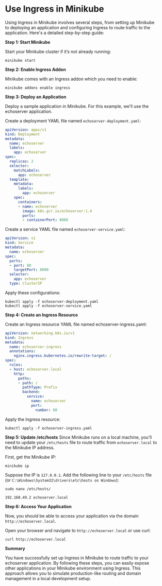 # Use Ingress in Minikube

Using Ingress in Minikube involves several steps, from setting up Minikube to deploying an application and configuring Ingress to route traffic to the application. Here's a detailed step-by-step guide:

**Step 1: Start Minikube**

Start your Minikube cluster if it’s not already running:

```
minikube start
```
**Step 2: Enable Ingress Addon**

Minikube comes with an Ingress addon which you need to enable:

```
minikube addons enable ingress
```
**Step 3: Deploy an Application**

Deploy a sample application in Minikube. For this example, we'll use the echoserver application.

Create a deployment YAML file named `echoserver-deployment.yaml`:

```yaml
apiVersion: apps/v1
kind: Deployment
metadata:
  name: echoserver
  labels:
    app: echoserver
spec:
  replicas: 2
  selector:
    matchLabels:
      app: echoserver
  template:
    metadata:
      labels:
        app: echoserver
    spec:
      containers:
      - name: echoserver
        image: k8s.gcr.io/echoserver:1.4
        ports:
        - containerPort: 8080
```
Create a service YAML file named `echoserver-service.yaml`:

```yaml
apiVersion: v1
kind: Service
metadata:
  name: echoserver
spec:
  ports:
  - port: 80
    targetPort: 8080
  selector:
    app: echoserver
  type: ClusterIP
```

Apply these configurations:
```
kubectl apply -f echoserver-deployment.yaml
kubectl apply -f echoserver-service.yaml
```
**Step 4: Create an Ingress Resource**

Create an Ingress resource YAML file named echoserver-ingress.yaml:

```yaml
apiVersion: networking.k8s.io/v1
kind: Ingress
metadata:
  name: echoserver-ingress
  annotations:
    nginx.ingress.kubernetes.io/rewrite-target: /
spec:
  rules:
  - host: echoserver.local
    http:
      paths:
      - path: /
        pathType: Prefix
        backend:
          service:
            name: echoserver
            port:
              number: 80
```
Apply the Ingress resource:
```
kubectl apply -f echoserver-ingress.yaml
```
**Step 5: Update /etc/hosts**
Since Minikube runs on a local machine, you'll need to update your `/etc/hosts` file to route traffic from `echoserver.local` to the Minikube IP address.

First, get the Minikube IP:

```
minikube ip
```
Suppose the IP is `127.0.0.1`. Add the following line to your `/etc/hosts` file (or `C:\Windows\System32\drivers\etc\hosts on Windows`):
```
sudo nano /etc/hosts/
```
```
192.168.49.2 echoserver.local
```
**Step 6: Access Your Application**

Now, you should be able to access your application via the domain `http://echoserver.local`.

Open your browser and navigate to `http://echoserver.local` or use curl:

```
curl http://echoserver.local
```
**Summary**

You have successfully set up Ingress in Minikube to route traffic to your echoserver application. By following these steps, you can easily expose other applications in your Minikube environment using Ingress. This approach allows you to simulate production-like routing and domain management in a local development setup.






